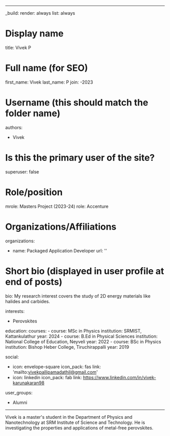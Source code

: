 ﻿---

_build:
  render: always
  list: always

# Display name
title: Vivek P

# Full name (for SEO)
first_name: Vivek
last_name: P
join: -2023

# Username (this should match the folder name)
authors:
  - Vivek

# Is this the primary user of the site?
superuser: false

# Role/position
mrole: Masters Project (2023-24)
role: Accenture
# Organizations/Affiliations
organizations:
  - name: Packaged Application Developer
    url: ''

# Short bio (displayed in user profile at end of posts)
bio: My research interest covers the study of 2D energy materials like halides and carbides.

interests:
  - Perovskites

education:
  courses:
    - course: MSc in Physics
      institution: SRMIST, Kattankulathur
      year: 2024
    - course: B.Ed in Physical Sciences
      institution: National College of Education, Neyveli
      year:  2022
    - course: BSc in Physics
      institution: Bishop Heber College, Tiruchirappalli
      year: 2019

social:
  - icon: envelope-square
    icon_pack: fas
    link: 'mailto:vivekpallipamadathil@gmail.com'
  - icon: linkedin
    icon_pack: fab
    link: https://www.linkedin.com/in/vivek-karunakaran98

user_groups:
  - Alumni
---

Vivek is a master's student in the Department of Physics and Nanotechnology at SRM Institute of Science and Technology. He is investigating the properties and applications of metal-free perovskites. 
